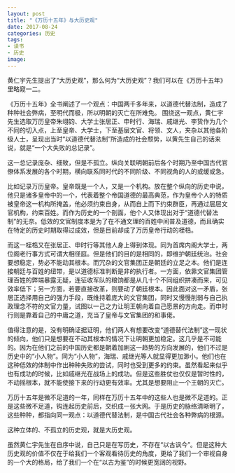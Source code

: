 ```yaml
---
layout: post
title: "《万历十五年》与大历史观"
date: 2017-08-24
categories: 历史
tags: 
- 读书
- 历史
image: 
---
```

黄仁宇先生提出了“大历史观”，那么何为“大历史观”？我们可以在《万历十五年》里略窥一二。

《万历十五年》全书阐述了一个观点：中国两千多年来，以道德代替法制，造成了种种社会弊病，至明代而极，所以明朝的灭亡在所难免。
围绕这一观点，黄仁宇先生选取万历皇帝朱翊钧、大学士张居正、申时行、海瑞、戚继光、李贽作为几个不同的切入点，上至皇帝、大学士，下至基层文官、将领、文人，夹杂以其他各阶级人士，呈现出当时“以道德代替法制”所造成的社会颓势，以黄先生自己的话来说，就是“一个大失败的总记录”。

这一总记录庞杂、细致，但是不孤立。纵向关联明朝前后各个时期乃至中国古代官僚体系发展的各个时期，横向联系同时代的不同阶级、不同视角的人的或缓或急。

比如记录万历皇帝。皇帝既是一个人，又是一个机构。放在整个纵向的历史中说，他只是诸多皇帝中的一个，代表着整个帝国道德的最高典范，作为皇帝个人的特质被皇帝这一机构所掩盖，他必须约束自身，从而自上而下约束群臣，再通过层层文官机构，约束百姓。而作为历史的一个剖面，他个人又体现出对于“道德代替法制”的无奈。低效的文官制度本是为了在不通文理的百姓中间普及道德，而且确实在特定的历史时期取得过成效，但是目前却成了万历皇帝行动的桎梏。

而这一桎梏又在张居正、申时行等其他人身上得到体现。同为首席内阁大学士，两位阁老行事方式可谓大相径庭。但是他们的目的是相同的，即维护朝廷统治。社会要想稳定，势必不能动其根本。而冗杂的文官集团正是朝廷的立足之本。他们是连接朝廷与百姓的纽带，是以道德标准判断是非的执行者。一方面，依靠文官集团管理百姓的弊端暴露无疑，连征收军队的粮饷都是从几十个不同组织拼凑而来，可见效率低下；另一方面，若要直接改革，则要动了朝廷根本。因此面对这一矛盾，张居正选择用自己的强力手段，既维持着庞大的文官集团，同时又慢慢削弱与自己执政理念不符的文官力量，试图以一己之力让明王朝向着自己愿景的方向走。而申时行则是靠着自己的中庸之道，充当了皇帝与文官集团的和事佬。

值得注意的是，没有明确证据证明，他们两人有想要改变“道德替代法制”这一现状的倾向，他们只是想要在不动其根本的情况下让明朝更加稳定。这几乎是不可能的。因为在他们之前的中国历史都是朝着加剧这一趋势的方向发展的，他们不过是历史中的“小人物”。同为“小人物”，海瑞、戚继光等人就显得更加渺小。他们也在这种低效的体制中作出种种失败的尝试，同时也受到更多的约束。虽然看起来似乎也有成功的时候，比如戚继光在战场上的成功。但是这些胜仗也仅仅是暂时性的，不动摇根本，就不能使接下来的行动更有效率。尤其是想要阻止一个王朝的灭亡。

万历十五年是微不足道的一年，同样在万历十五年中的这些人也是微不足道的。正是这些微不足道，钩连起历史前后，交织成一张大网。于是历史的脉络清晰明了，这些种种，都指向同一观点：以道德代替法制，是中国古代社会各种弊病的根源。

这种立体的、不孤立的历史观，就是大历史观。

虽然黄仁宇先生在自序中说，自己只是在写历史，不存在“以古讽今”。但是这种大历史观的价值不仅在于给我们一个客观看待历史的角度，更给了我们一个审视自身的一个大的格局，给了我们一个在“以古为鉴”的时候更宽阔的视野。
